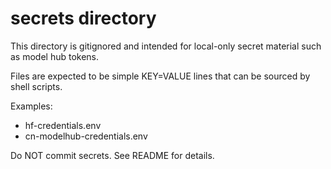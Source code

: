 # secrets directory

This directory is gitignored and intended for local-only secret material such as model hub tokens.

Files are expected to be simple KEY=VALUE lines that can be sourced by shell scripts.

Examples:

- hf-credentials.env
- cn-modelhub-credentials.env

Do NOT commit secrets. See README for details.
